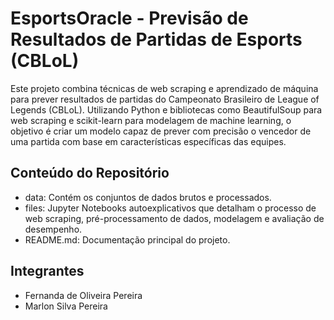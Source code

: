 # EsportsOracle - Previsão de Resultados de Partidas de Esports (CBLoL)
Este projeto combina técnicas de web scraping e aprendizado de máquina para prever resultados de partidas do Campeonato Brasileiro de League of Legends (CBLoL). Utilizando Python e bibliotecas como BeautifulSoup para web scraping e scikit-learn para modelagem de machine learning, o objetivo é criar um modelo capaz de prever com precisão o vencedor de uma partida com base em características específicas das equipes.

## Conteúdo do Repositório
 - data: Contém os conjuntos de dados brutos e processados.
 - files: Jupyter Notebooks autoexplicativos que detalham o processo de web scraping, pré-processamento de dados, modelagem e avaliação de desempenho.
 - README.md: Documentação principal do projeto.

## Integrantes
- Fernanda de Oliveira Pereira
- Marlon Silva Pereira
